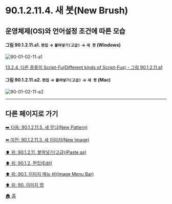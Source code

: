 # 90.1.2.11.4. 새 붓(New Brush)
## 운영체제(OS)와 언어설정 조건에 따른 모습

<a id="90-01-02-11-a1"></a>

#### 그림 90.1.2.11.a1. `편집` → `붙여넣기(고급)` → `새 붓` (Windows)
![90-01-02-11-a1](https://github.com/wonder13662/gimp/assets/15767104/09a39cc5-190c-40a6-ab56-827f16054255)

[13.2.4. 다른 종류의 Script-Fu(Different kinds of Script-Fus) - 그림 90.1.2.11.a1](./13-02-04-different-kinds-of-script-fus.md#90-01-02-11-a1)

<a id="90-01-02-11-a2"></a>

#### 그림 90.1.2.11.a2. `편집` → `붙여넣기(고급)` → `새 붓` (Mac)
![90-01-02-11-a2](https://github.com/wonder13662/gimp/assets/15767104/c1b86a23-2871-4a2a-a3fb-b4b3619bac90)

***

## 다른 페이지로 가기

[➡️ 다음: 90.1.2.11.5. 새 무늬(New Pattern)](./90-01-02-11-05-new_pattern.md)

[⬅️ 이전: 90.1.2.11.3. 새 이미지(New Image)](./90-01-02-11-03-new_image.md)

[⬆️ 위: 90.1.2.11. 붙여넣기(고급)(Paste as)](./90-01-02-11-00-paste_as.md)

[⬆️ 위: 90.1.2. 편집(Edit)](./90-01-02-00-edit.md)

[⬆️ 위: 90.1. 이미지 메뉴 바(Image Menu Bar)](./90-01-00-image-menu-bar.md)

[⬆️ 위: 90. 이미지 맵](./90-00-image-map.md)

[🏠 홈](./00-home.md)
